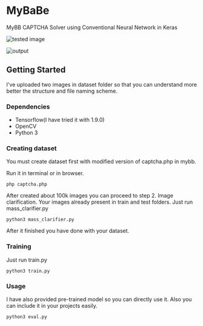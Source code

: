 # MyBaBe
MyBB CAPTCHA Solver using Conventional Neural Network in Keras

![tested image](https://raw.githubusercontent.com/xdebron/mybabe/master/test.png)

![output](https://raw.githubusercontent.com/xdebron/mybabe/master/output.png)

## Getting Started

I've uploaded two images in dataset folder so that you can understand more better the structure and file naming scheme.

### Dependencies

* Tensorflow(I have tried it with 1.9.0)
* OpenCV
* Python 3

### Creating dataset

You must create dataset first with modified version of captcha.php in mybb.

Run it in terminal or in browser.
```
php captcha.php
```

After created about 100k images you can proceed to step 2. Image clarification.
Your images already present in train and test folders. Just run mass_clarifier.py

```
python3 mass_clarifier.py
```

After it finished you have done with your dataset.

### Training

Just run train.py

```
python3 train.py
```

### Usage

I have also provided pre-trained model so you can directly use it. Also you can include it in your projects easily.

```
python3 eval.py
```


